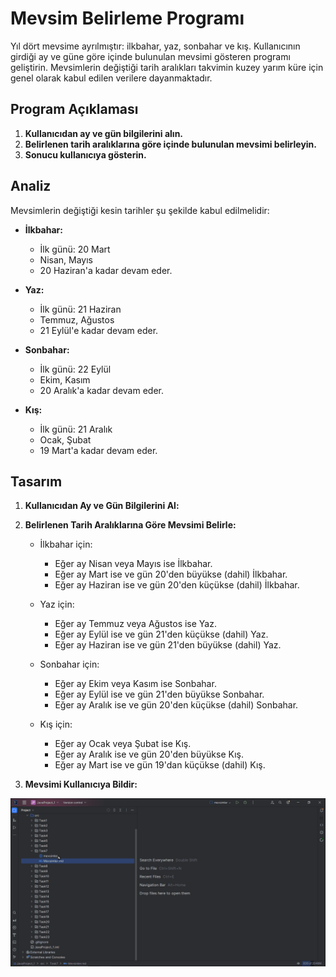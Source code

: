 # Mevsim Belirleme Programı

Yıl dört mevsime ayrılmıştır: ilkbahar, yaz, sonbahar ve kış. Kullanıcının girdiği ay ve güne göre içinde bulunulan mevsimi gösteren programı geliştirin. Mevsimlerin değiştiği tarih aralıkları takvimin kuzey yarım küre için genel olarak kabul edilen verilere dayanmaktadır.

## Program Açıklaması

1. **Kullanıcıdan ay ve gün bilgilerini alın.**
2. **Belirlenen tarih aralıklarına göre içinde bulunulan mevsimi belirleyin.**
3. **Sonucu kullanıcıya gösterin.**

## Analiz

Mevsimlerin değiştiği kesin tarihler şu şekilde kabul edilmelidir:

- **İlkbahar:**
    - İlk günü: 20 Mart
    - Nisan, Mayıs
    - 20 Haziran'a kadar devam eder.

- **Yaz:**
    - İlk günü: 21 Haziran
    - Temmuz, Ağustos
    - 21 Eylül'e kadar devam eder.

- **Sonbahar:**
    - İlk günü: 22 Eylül
    - Ekim, Kasım
    - 20 Aralık'a kadar devam eder.

- **Kış:**
    - İlk günü: 21 Aralık
    - Ocak, Şubat
    - 19 Mart'a kadar devam eder.

## Tasarım

1. **Kullanıcıdan Ay ve Gün Bilgilerini Al:**

2. **Belirlenen Tarih Aralıklarına Göre Mevsimi Belirle:**
    - İlkbahar için:
        - Eğer ay Nisan veya Mayıs ise İlkbahar.
        - Eğer ay Mart ise ve gün 20'den büyükse (dahil) İlkbahar.
        - Eğer ay Haziran ise ve gün 20'den küçükse (dahil) İlkbahar.

    - Yaz için:
        - Eğer ay Temmuz veya Ağustos ise Yaz.
        - Eğer ay Eylül ise ve gün 21'den küçükse (dahil) Yaz.
        - Eğer ay Haziran ise ve gün 21'den büyükse (dahil) Yaz.

    - Sonbahar için:
        - Eğer ay Ekim veya Kasım ise Sonbahar.
        - Eğer ay Eylül ise ve gün 21'den büyükse Sonbahar.
        - Eğer ay Aralık ise ve gün 20'den küçükse (dahil) Sonbahar.

    - Kış için:
        - Eğer ay Ocak veya Şubat ise Kış.
        - Eğer ay Aralık ise ve gün 20'den büyükse Kış.
        - Eğer ay Mart ise ve gün 19'dan küçükse (dahil) Kış.

3. **Mevsimi Kullanıcıya Bildir:**

![Mevsimler.gif](Mevsimler.gif)
